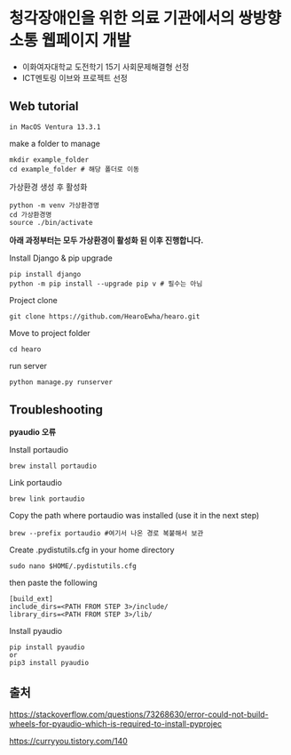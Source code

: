 # 청각장애인을 위한 의료 기관에서의 쌍방향 소통 웹페이지 개발
* 이화여자대학교 도전학기 15기 사회문제해결형 선정  
* ICT멘토링 이브와 프로젝트 선정

## Web tutorial

`in MacOS Ventura 13.3.1`

make a folder to manage
```
mkdir example_folder
cd example_folder # 해당 폴더로 이동
```
가상환경 생성 후 활성화
```
python -m venv 가상환경명
cd 가상환경명
source ./bin/activate
```
**아래 과정부터는 모두 가상환경이 활성화 된 이후 진행합니다.**  

Install Django & pip upgrade
```
pip install django
python -m pip install --upgrade pip v # 필수는 아님
```
Project clone
```
git clone https://github.com/HearoEwha/hearo.git
```
Move to project folder 
```
cd hearo
```
run server
```python
python manage.py runserver
```
## Troubleshooting

**pyaudio 오류**

Install portaudio
```
brew install portaudio
```
Link portaudio
```
brew link portaudio
```
Copy the path where portaudio was installed (use it in the next step)
```
brew --prefix portaudio #여기서 나온 경로 복붙해서 보관
```
Create .pydistutils.cfg in your home directory
```
sudo nano $HOME/.pydistutils.cfg
```
then paste the following
```
[build_ext]
include_dirs=<PATH FROM STEP 3>/include/
library_dirs=<PATH FROM STEP 3>/lib/
```
Install pyaudio
```
pip install pyaudio
or
pip3 install pyaudio
```

## 출처

https://stackoverflow.com/questions/73268630/error-could-not-build-wheels-for-pyaudio-which-is-required-to-install-pyprojec

https://curryyou.tistory.com/140
